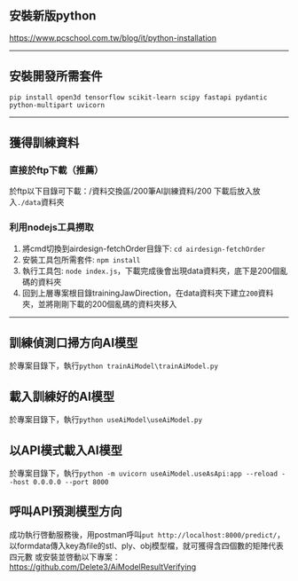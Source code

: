 ## 安裝新版python

https://www.pcschool.com.tw/blog/it/python-installation

---

## 安裝開發所需套件

`pip install open3d tensorflow scikit-learn scipy fastapi pydantic python-multipart uvicorn`

---

## 獲得訓練資料

### 直接於ftp下載（推薦）
於ftp以下目錄可下載：/資料交換區/200筆AI訓練資料/200  下載后放入放入`./data`資料夾

### 利用nodejs工具撈取
1. 將cmd切換到airdesign-fetchOrder目錄下: `cd airdesign-fetchOrder`
2. 安裝工具包所需套件: `npm install`
3. 執行工具包: `node index.js`，下載完成後會出現data資料夾，底下是200個亂碼的資料夾
4. 回到上層專案根目錄trainingJawDirection，在data資料夾下建立`200`資料夾，並將剛剛下載的200個亂碼的資料夾移入

---

## 訓練偵測口掃方向AI模型

於專案目錄下，執行`python trainAiModel\trainAiModel.py`

## 載入訓練好的AI模型

於專案目錄下，執行`python useAiModel\useAiModel.py`

## 以API模式載入AI模型

於專案目錄下，執行`python -m uvicorn useAiModel.useAsApi:app --reload --host 0.0.0.0 --port 8000`

## 呼叫API預測模型方向
成功執行啓動服務後，用postman呼叫`put http://localhost:8000/predict/`，以formdata傳入key為file的stl、ply、obj模型檔，就可獲得含四個數的矩陣代表四元數
或安裝並啓動以下專案：https://github.com/Delete3/AiModelResultVerifying
